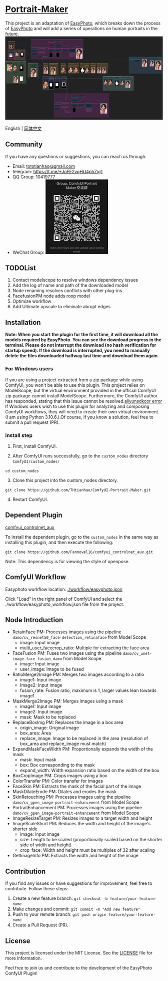 # [Portrait-Maker](https://github.com/THtianhao/ComfyUI-Portrait-Maker)
This project is an adaptation of [EasyPhoto](https://github.com/aigc-apps/sd-webui-EasyPhoto), which breaks down the process of [EasyPhoto](https://github.com/aigc-apps/sd-webui-EasyPhoto) and will add a series of operations on human portraits in the future.
![](./images/easyphoto.png)

English | [简体中文](./README_zh-CN.md)

## Community

If you have any questions or suggestions, you can reach us through:

- Email: tototianhao@gmail.com
- telegram: https://t.me/+JoFE2vqHU4phZjg1
- QQ Group: 10419777
- WeChat Group: <img src="./images/wechat.jpg" width="200">


## TODOList
1. Contact modelscope to resolve windows dependency issues
2. Add the log of name and path of the downloaded model
3. Node renaming resolves conflicts with other plug-ins
4. FacefusionPM node adds roop model
5. Optimize workflow
6. Add Ultimate upscale to eliminate abrupt edges


## Installation
**Note: When you start the plugin for the first time, it will download all the models required by EasyPhoto. You can see the download progress in the terminal. Please do not interrupt the download (no hash verification for startup speed). If the download is interrupted, you need to manually delete the files downloaded halfway last time and download them again.**

### For Windows users

If you are using a project extracted from a zip package while using ComfyUI, you won't be able to use this plugin. This project relies on ModelScope, but the virtual environment provided in the official ComfyUI zip package cannot install ModelScope. Furthermore, the ComfyUI author has responded, stating that this issue cannot be resolved.[aliyunsdkcor error](https://github.com/ltdrdata/ComfyUI-Impact-Pack/issues/223) If Windows users wish to use this plugin for analyzing and composing ComfyUI workflows, they will need to create their own virtual environment. (I am using Python 3.10.6.).Of course, if you know a solution, feel free to submit a pull request (PR).

### install step
1. First, install ComfyUI.

2. After ComfyUI runs successfully, go to the `custom_nodes` directory `ComfyUI/custom_nodes/`

```
cd custom_nodes
```

3. Clone this project into the custom_nodes directory.

```
git clone https://github.com/THtianhao/ComfyUI-Portrait-Maker.git
```

4. Restart ComfyUI.

## Dependent Plugin

[comfyui_controlnet_aux](https://github.com/Fannovel16/comfyui_controlnet_aux)

To install the dependent plugin, go to the `custom_nodes` in the same way as installing this plugin, and then execute the following:

```
git clone https://github.com/Fannovel16/comfyui_controlnet_aux.git
```

Note: This dependency is for viewing the style of openpose.

## ComfyUI Workflow
Easyphoto workflow location: [./workflow/easyphoto.json](./workflows/easyphoto.json)

Click "Load" in the right panel of ComfyUI and select the ./workflow/easyphoto_workflow.json file from the project.



## Node Introduction

* RetainFace PM: Processes images using the pipeline `damo/cv_resnet50_face-detection_retinaface` from Model Scope
    * image: Input image
    * multi_user_facecrop_ratio: Multiple for extracting the face area
* FaceFusion PM: Fuses two images using the pipeline `damo/cv_unet-image-face-fusion_damo` from Model Scope
    * image: Input image
    * user_image: Image to be fused
* RatioMerge2Image PM: Merges two images according to a ratio
    * image1: Input image
    * Image2: Input image
    * fusion_rate: Fusion ratio, maximum is 1, larger values lean towards image1
* MaskMerge2Image PM: Merges images using a mask
    * image1: Input image
    * image2: Input image
    * mask: Mask to be replaced
* ReplaceBoxImg PM: Replaces the image in a box area
    * origin_image: Original image
    * box_area: Area
    * replace_image: Image to be replaced in the area (resolution of box_area and replace_image must match)
* ExpandMaskFaceWidth PM: Proportionally expands the width of the mask
    * mask: Input mask
    * box: Box corresponding to the mask
    * expand_width: Width expansion ratio based on the width of the box
* BoxCropImage PM: Crops images using a box
* ColorTransfer PM: Color transfer for images
* FaceSkin PM: Extracts the mask of the facial part of the image
* MaskDilateErode PM: Dilates and erodes the mask
* SkinRetouching PM: Processes images using the pipeline `damo/cv_gpen_image-portrait-enhancement` from Model Scope
* PortraitEnhancement PM: Processes images using the pipeline `damo/cv_gpen_image-portrait-enhancement` from Model Scope
* ImageResizeTarget PM: Resizes images to a target width and height
* ImageScaleShort PM: Reduces the width and height of the image's shorter side
    * image: Input image
    * size: Length to be scaled (proportionally scaled based on the shorter side of width and height)
    * crop_face: Width and height must be multiples of 32 after scaling
* GetImageInfo PM: Extracts the width and height of the image

## Contribution

If you find any issues or have suggestions for improvement, feel free to contribute. Follow these steps:

1. Create a new feature branch: `git checkout -b feature/your-feature-name`
2. Make changes and commit: `git commit -m "Add new feature"`
3. Push to your remote branch: `git push origin feature/your-feature-name`
4. Create a Pull Request (PR).

## License

This project is licensed under the MIT License. See the [LICENSE](LICENSE) file for more information.


Feel free to join us and contribute to the development of the EasyPhoto ConfyUI Plugin!
